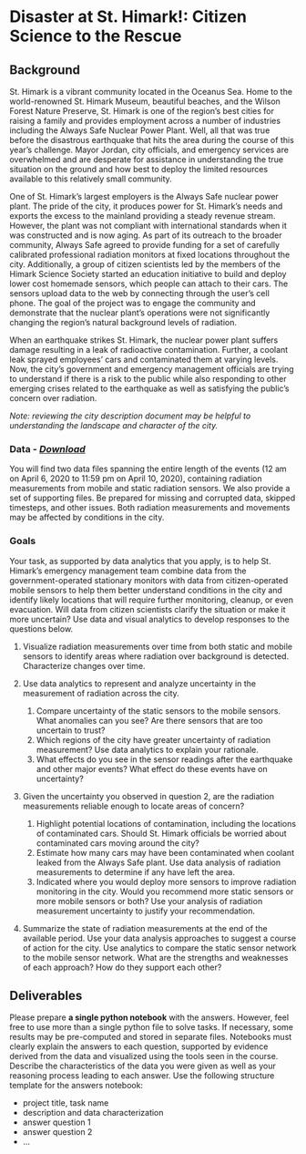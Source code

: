 # Disaster at St. Himark!: Citizen Science to the Rescue
## Background
St. Himark is a vibrant community located in the Oceanus Sea. Home to the world-renowned St. Himark Museum, beautiful beaches, and the Wilson Forest Nature Preserve, St. Himark is one of the region’s best cities for raising a family and provides employment across a number of industries including the Always Safe Nuclear Power Plant. Well, all that was true before the disastrous earthquake that hits the area during the course of this year’s challenge. Mayor Jordan, city officials, and emergency services are overwhelmed and are desperate for assistance in understanding the true situation on the ground and how best to deploy the limited resources available to this relatively small community.

One of St. Himark’s largest employers is the Always Safe nuclear power plant. The pride of the city, it produces power for St. Himark’s needs and exports the excess to the mainland providing a steady revenue stream. However, the plant was not compliant with international standards when it was constructed and is now aging. As part of its outreach to the broader community, Always Safe agreed to provide funding for a set of carefully calibrated professional radiation monitors at fixed locations throughout the city. Additionally, a group of citizen scientists led by the members of the Himark Science Society started an education initiative to build and deploy lower cost homemade sensors, which people can attach to their cars. The sensors upload data to the web by connecting through the user’s cell phone. The goal of the project was to engage the community and demonstrate that the nuclear plant’s operations were not significantly changing the region’s natural background levels of radiation.

When an earthquake strikes St. Himark, the nuclear power plant suffers damage resulting in a leak of radioactive contamination. Further, a coolant leak sprayed employees’ cars and contaminated them at varying levels. Now, the city’s government and emergency management officials are trying to understand if there is a risk to the public while also responding to other emerging crises related to the earthquake as well as satisfying the public’s concern over radiation.

*Note: reviewing the city description document may be helpful to understanding the landscape and character of the city.*

### Data - *[Download](https://github.com/emmanueliarussi/DataScienceCapstone/tree/master/7_FinalProjects/DisasterStHimarkCitizenScienceRescue/data/task2.zip)*

You will find two data files spanning the entire length of the events (12 am on April 6, 2020 to 11:59 pm on April 10, 2020), containing radiation measurements from mobile and static radiation sensors.  We also provide a set of supporting files. Be prepared for missing and corrupted data, skipped timesteps, and other issues. Both radiation measurements and movements may be affected by conditions in the city.

### Goals
Your task, as supported by data analytics that you apply, is to help St. Himark’s emergency management team combine data from the government-operated stationary monitors with data from citizen-operated mobile sensors to help them better understand conditions in the city and identify likely locations that will require further monitoring, cleanup, or even evacuation. Will data from citizen scientists clarify the situation or make it more uncertain? Use data and visual analytics to develop responses to the questions below. 

1. Visualize radiation measurements over time from both static and mobile sensors to identify areas where radiation over background is detected. Characterize changes over time.

2. Use data analytics to represent and analyze uncertainty in the measurement of radiation across the city.
    1. Compare uncertainty of the static sensors to the mobile sensors. What anomalies can you see? Are there sensors that are too uncertain to trust?
    2. Which regions of the city have greater uncertainty of radiation measurement? Use data analytics to explain your rationale.
    3. What effects do you see in the sensor readings after the earthquake and other major events? What effect do these events have on uncertainty?

3. Given the uncertainty you observed in question 2, are the radiation measurements reliable enough to locate areas of concern?
    1. Highlight potential locations of contamination, including the locations of contaminated cars. Should St. Himark officials be worried about contaminated cars moving around the city?
    2. Estimate how many cars may have been contaminated when coolant leaked from the Always Safe plant. Use data analysis of radiation measurements to determine if any have left the area.
    3. Indicated where you would deploy more sensors to improve radiation monitoring in the city. Would you recommend more static sensors or more mobile sensors or both? Use your analysis of radiation measurement uncertainty to justify your recommendation.

4. Summarize the state of radiation measurements at the end of the available period. Use your data analysis approaches to suggest a course of action for the city. Use analytics to compare the static sensor network to the mobile sensor network. What are the strengths and weaknesses of each approach? How do they support each other?

## Deliverables

Please prepare __a single python notebook__ with the answers. However, feel free to use more than a single python file to solve tasks. If necessary, some results may be pre-computed and stored in separate files. Notebooks must clearly explain the answers to each question, supported by evidence derived from the data and visualized using the tools seen in the course. Describe the characteristics of the data you were given as well as your reasoning process leading to each answer. Use the following structure template for the answers notebook:

- project title, task name
- description and data characterization 
- answer question 1
- answer question 2
- ...
